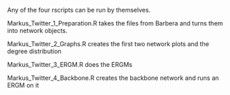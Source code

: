 Any of the four rscripts can be run by themselves.

Markus_Twitter_1_Preparation.R takes the files from Barbera and turns them into network objects.

Markus_Twitter_2_Graphs.R creates the first two network plots and the degree distribution

Markus_Twitter_3_ERGM.R does the ERGMs

Markus_Twitter_4_Backbone.R creates the backbone network and runs an ERGM on it
